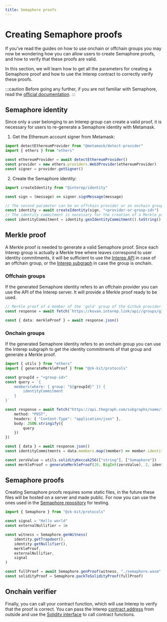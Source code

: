 ```yaml
---
title: Semaphore proofs
---
```


# Creating Semaphore proofs

If you've read the guides on how to use onchain or offchain groups you may now be wondering how you can allow users to create Semaphore proofs, and how to verify that these proofs are valid.

In this section, we will learn how to get all the parameters for creating a Semaphore proof and how to use the Interep contract to correctly verify these proofs.

:::caution
Before going any further, if you are not familiar with Semaphore, read the [official documentation](https://semaphore.appliedzkp.org).
:::

## Semaphore identity

Since only a user belonging to an Interep group can create a valid proof, it is necessary for users to re-generate a Semaphore identity with Metamask.

1. Get the Ethereum account signer from Metamask:

```typescript
import detectEthereumProvider from "@metamask/detect-provider"
import { ethers } from "ethers"

const ethereumProvider = await detectEthereumProvider()
const provider = new ethers.providers.Web3Provider(ethereumProvider)
const signer = provider.getSigner()
```

2. Create the Semaphore identity:

```typescript
import createIdentity from "@interep/identity"

const sign = (message) => signer.signMessage(message)

// The second parameter can be on offchain provider or an onchain group id.
const identity = await createIdentity(sign, "<provider-or-group-id>")
// The identity commitment is necessary for the creation of a Merkle proof.
const identityCommitment = identity.genIdentityCommitment().toString()
```

## Merkle proof

A Merkle proof is needed to generate a valid Semaphore proof. Since each Interep group is actually a Merkle tree where leaves correspond to user identity commitments, it will be sufficient to use the [Interep API](/api) in case of an offchain group, or the [Interep subgraph](/subgraph) in case the group is onchain.

### Offchain groups

If the generated Semaphore identity refers to an offchain provider you can use the API of the Interep server. It will provide a Merkle proof ready to be used.

```typescript
// Merkle proof of a member of the 'gold' group of the Github provider.
const response = await fetch(`https://kovan.interep.link/api//groups/github/gold/${identityCommitment}/proof`)

const { data: merkleProof } = await response.json()
```

### Onchain groups

If the generated Semaphore identity refers to an onchain group you can use the Interep subgraph to get the identity commitments of that group and generate a Merkle proof.

```typescript
import { utils } from "ethers"
import { generateMerkleProof } from "@zk-kit/protocols"

const groupId = "<group-id>"
const query = `{
    members(where: { group: "${groupId}" }) {
        identityCommitment
    }
}`

const response = await fetch("https://api.thegraph.com/subgraphs/name/interep-project/interep-groups-kovan", {
    method: "POST",
    headers: { "Content-Type": "application/json" },
    body: JSON.stringify({
        query
    })
})

const { data } = await response.json()
const identityCommitments = data.members.map((member) => member.identityCommitment).reverse()

const zeroValue = utils.solidityKeccak256(["string"], ["Semaphore"])
const merkleProof = generateMerkleProof(20, BigInt(zeroValue), 2, identityCommitments, identityCommitment)
```

## Semaphore proofs

Creating Semaphore proofs requires some static files, in the future these files will be hosted on a server and made public. For now you can use the ones used in the [Semaphore repository](https://github.com/appliedzkp/semaphore/tree/main/build/snark) for testing.

```typescript
import { Semaphore } from "@zk-kit/protocols"

const signal = "Hello world"
const externalNullifier = 1n

const witness = Semaphore.genWitness(
    identity.getTrapdoor(),
    identity.getNullifier(),
    merkleProof,
    externalNullifier,
    signal
)

const fullProof = await Semaphore.genProof(witness, "./semaphore.wasm", "./semaphore_final.zkey")
const solidityProof = Semaphore.packToSolidityProof(fullProof)
```

## Onchain verifier

Finally, you can call your contract function, which will use Interep to verify that the proof is correct. You can pass the Interep [contract address](https://kovan.etherscan.io/address/0x06bcD633988c1CE7Bd134DbE2C12119b6f3E4bD1) from outside and use the [Solidity interface](https://github.com/interep-project/contracts/blob/main/contracts/interfaces/IInterep.sol) to call contract functions.
